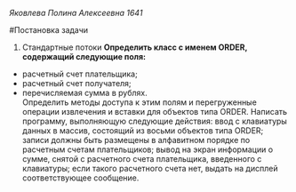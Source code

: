 _Яковлева Полина Алексеевна_ 
_1641_

#Постановка задачи <br/>
1. Стандартные потоки
**Определить класс с именем ОRDER, содержащий следующие поля:**
* расчетный счет плательщика;
* расчетный счет получателя;
* перечисляемая сумма в рублях.<br/>
Определить методы доступа к этим полям и перегруженные операции извлечения и вставки для объектов типа ОRDER.
Написать программу, выполняющую следующие действия:
ввод с клавиатуры данных в массив, состоящий из восьми объектов типа ОRDER; записи должны быть размещены в алфавитном порядке по расчетным счетам плательщиков;
вывод на экран информации о сумме, снятой с расчетного счета плательщика, введенного с клавиатуры;
если такого расчетного счета нет, выдать на дисплей соответствующее сообщение.
